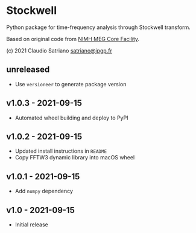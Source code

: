 # Stockwell

Python package for time-frequency analysis through Stockwell transform.

Based on original code from [NIMH MEG Core Facility].

[NIMH MEG Core Facility]: https://kurage.nimh.nih.gov/meglab/Meg/Stockwell.

(c) 2021 Claudio Satriano <satriano@ipgp.fr>


## unreleased
- Use `versioneer` to generate package version


## v1.0.3 - 2021-09-15
- Automated wheel building and deploy to PyPI


## v1.0.2 - 2021-09-15
- Updated install instructions in `README`
- Copy FFTW3 dynamic library into macOS wheel


## v1.0.1 - 2021-09-15
- Add `numpy` dependency


## v1.0 - 2021-09-15
- Initial release

